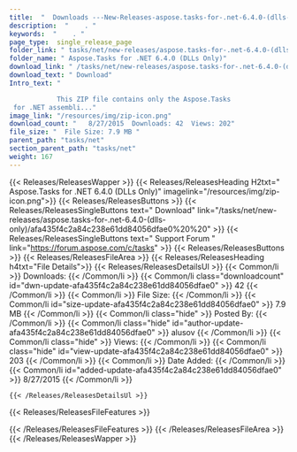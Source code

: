 ```yaml
---
title:  "  Downloads ---New-Releases-aspose.tasks-for-.net-6.4.0-(dlls-only) . " 
description:  "    . " 
keywords:  "    . " 
page_type:  single_release_page
folder_link: " tasks/net/new-releases/aspose.tasks-for-.net-6.4.0-(dlls-only)/"
folder_name: " Aspose.Tasks for .NET 6.4.0 (DLLs Only)"
download_link: " /tasks/net/new-releases/aspose.tasks-for-.net-6.4.0-(dlls-only)/afa435f4c2a84c238e61dd84056dfae0"
download_text: " Download"
Intro_text: " 

            This ZIP file contains only the Aspose.Tasks
 for .NET assembli..."
image_link: "/resources/img/zip-icon.png"
download_count: "   8/27/2015  Downloads: 42  Views: 202"
file_size: "  File Size: 7.9 MB "
parent_path: "tasks/net"
section_parent_path: "tasks/net"
weight: 167 
---
```


{{< Releases/ReleasesWapper >}}
  {{< Releases/ReleasesHeading H2txt=" Aspose.Tasks for .NET 6.4.0 (DLLs Only)" imagelink="/resources/img/zip-icon.png">}}
  {{< Releases/ReleasesButtons >}}
    {{< Releases/ReleasesSingleButtons text=" Download" link="/tasks/net/new-releases/aspose.tasks-for-.net-6.4.0-(dlls-only)/afa435f4c2a84c238e61dd84056dfae0%20%20" >}}
    {{< Releases/ReleasesSingleButtons text=" Support Forum " link="https://forum.aspose.com/c/tasks" >}}
  {{< Releases/ReleasesButtons >}}
  {{< Releases/ReleasesFileArea >}}
    {{< Releases/ReleasesHeading h4txt="File Details">}}
    {{< Releases/ReleasesDetailsUl >}}
            {{< Common/li  >}} Downloads: {{< /Common/li >}} 
      {{< Common/li class="downloadcount" id="dwn-update-afa435f4c2a84c238e61dd84056dfae0" >}} 42 {{< /Common/li >}} 
      {{< Common/li  >}} File Size: {{< /Common/li >}} 
      {{< Common/li id="size-update-afa435f4c2a84c238e61dd84056dfae0" >}} 7.9 MB {{< /Common/li >}} 
      {{< Common/li  class="hide" >}} Posted By: {{< /Common/li >}} 
      {{< Common/li class="hide" id="author-update-afa435f4c2a84c238e61dd84056dfae0" >}} alusov {{< /Common/li >}} 
      {{< Common/li class="hide"  >}} Views: {{< /Common/li >}} 
      {{< Common/li class="hide" id="view-update-afa435f4c2a84c238e61dd84056dfae0" >}} 203 {{< /Common/li >}} 
      {{< Common/li  >}} Date Added: {{< /Common/li >}} 
      {{< Common/li id="added-update-afa435f4c2a84c238e61dd84056dfae0" >}} 8/27/2015 {{< /Common/li >}} 

    {{< /Releases/ReleasesDetailsUl >}}

  {{< Releases/ReleasesFileFeatures >}}
      
  {{< /Releases/ReleasesFileFeatures >}}
 {{< /Releases/ReleasesFileArea >}}
{{< /Releases/ReleasesWapper >}}


